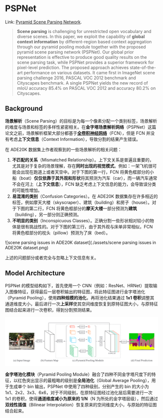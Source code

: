 # PSPNet

Link: [Pyramid Scene Parsing Network](http://arxiv.org/abs/1612.01105).

> **Scene parsing** is challenging for unrestricted open vocabulary and diverse scenes. In this paper, we exploit the capability of **global context information** by different-region based context aggregation through our pyramid pooling module together with the proposed pyramid scene parsing network (PSPNet). Our global prior representation is effective to produce good quality results on the scene parsing task, while PSPNet provides a superior framework for pixel-level prediction. The proposed approach achieves state-of-the-art performance on various datasets. It came first in ImageNet scene parsing challenge 2016, PASCAL VOC 2012 benchmark and Cityscapes benchmark. A single PSPNet yields the new record of mIoU accuracy 85.4% on PASCAL VOC 2012 and accuracy 80.2% on Cityscapes.



## Background

**场景解析**（Scene Parsing）的目标是为每一个像素分配一个类别标签，场景解析的难度与场景和标签的多样性紧密相关。在**金字塔场景解析网络**（PSPNet）这篇论文之前，场景解析框架大部分都基于[**全卷积神经网络**](http://arxiv.org/abs/1411.4038)（FCN），但是 FCN 并没有考虑**上下文信息**（Context Information），导致分割的结果产生错误。

在 ADE20K 数据集上作者观察到的一些场景解析的相关问题：

1. **不匹配的关系**（Mismatched Relationship）。上下文关系是普遍且重要的，尤其是对于复杂的场景理解，存在**同时出现的视觉模式**。例如：一架飞机很可能会出现在跑道上或者天空中。对于下图的第一行，FCN 将黄色框部分的小船（boat）**仅仅依靠于其外观和形状**将其预测为汽车（car），而一辆汽车通常不会在河上（**上下文信息**），FCN 缺乏考虑上下文信息的能力，会导致误分类的可能性增加。
2. **易混淆的类别**（Confusion Categories）。在 ADE20K 数据集存在许多相近的标签，例如摩天大楼（skyscraper）、建筑（building）和房子（house）。对于下图的第二行，FCN 将黄色框部分的**摩天大楼**一部分预测为**建筑**（building），另一部分则正确预测。
3. **不明显的类别**（Inconspicuous Classes）。正确分割一些形状相对较小的物体是很有挑战性的。对于下图的第三行，由于其外观与床单非常相似，FCN 将黄色框部分的枕头（pillow）预测为了床（bed）。

![scene parsing issues in ADE20K dataset](./assets/scene parsing issues in ADE20K dataset.png)

上述的问题部分或者完全与忽略上下文信息有关。



## Model Architecture

PSPNet 的模型结构如下，首先使用一个 CNN（例如：ResNet、HRNet）提取输入图像特征，获得最后一层卷积输出的特征图，将此特征图进行金字塔池化（Pyramid Pooling），使用**四种规模的池化**，再将池化结果通过 **1x1 卷积**调整其通道维度大小，最后进行一次**上采样**使其空间维度恢复到原特征图大小，与原特征图结合起来进行一次卷积，得到分割预测结果。

![PSPNet Architecture](./assets/PSPNet-Architecture.png)

**金字塔池化模块**（Pyramid Pooling Module）融合了四种不同金字塔尺度下的特征，以红色突出显示的最粗略的级别是**全局池化**（Global Average Pooling），用于生成单个 bin 输出，PSPNet 中使用了四种级别，分别产生的 bin 的大小为 1x1、2x2、3x3、6x6，对于不同级别，在原特征图经过池化层后需要进行一次 1x1 的卷积，使得**通道维度减小为原来的 1/N**（N 为所处的金字塔层级），然后通过**双线性插值**（Bilinear Interpolation）恢复原来的空间维度大小，与原始的特征图结合起来。

